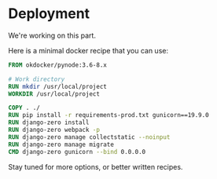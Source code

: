 # Deployment

We're working on this part.

Here is a minimal docker recipe that you can use:

```dockerfile
FROM okdocker/pynode:3.6-8.x

# Work directory
RUN mkdir /usr/local/project
WORKDIR /usr/local/project

COPY . ./
RUN pip install -r requirements-prod.txt gunicorn==19.9.0
RUN django-zero install
RUN django-zero webpack -p
RUN django-zero manage collectstatic --noinput
RUN django-zero manage migrate
CMD django-zero gunicorn --bind 0.0.0.0
```

Stay tuned for more options, or better written recipes.